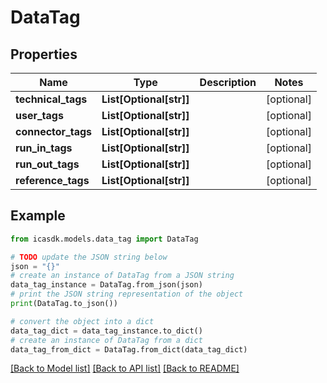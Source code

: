 # DataTag


## Properties

Name | Type | Description | Notes
------------ | ------------- | ------------- | -------------
**technical_tags** | **List[Optional[str]]** |  | [optional] 
**user_tags** | **List[Optional[str]]** |  | [optional] 
**connector_tags** | **List[Optional[str]]** |  | [optional] 
**run_in_tags** | **List[Optional[str]]** |  | [optional] 
**run_out_tags** | **List[Optional[str]]** |  | [optional] 
**reference_tags** | **List[Optional[str]]** |  | [optional] 

## Example

```python
from icasdk.models.data_tag import DataTag

# TODO update the JSON string below
json = "{}"
# create an instance of DataTag from a JSON string
data_tag_instance = DataTag.from_json(json)
# print the JSON string representation of the object
print(DataTag.to_json())

# convert the object into a dict
data_tag_dict = data_tag_instance.to_dict()
# create an instance of DataTag from a dict
data_tag_from_dict = DataTag.from_dict(data_tag_dict)
```
[[Back to Model list]](../README.md#documentation-for-models) [[Back to API list]](../README.md#documentation-for-api-endpoints) [[Back to README]](../README.md)


